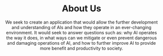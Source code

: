 <!DOCTYPE html>
<html lang = 'en'>
<meta charset="utf-8">
<link href="about_us.css" rel="stylesheet"/>

<h1 align="center">About Us</h1>

<body>
<p align = "center">We seek to create an application that would allow the further development and understanding of AIs and how they operate in an ever-changing environment. 
    It would seek to answer questions such as: why AI operates the way it does, 
    in what ways can we mitigate or even prevent dangerous and damaging operations of AI, 
    and how to further improve AI to provide more benefit and productivity to society.
</p>
</body>




